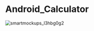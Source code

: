 # Android_Calculator

![smartmockups_l3hbg0g2](https://user-images.githubusercontent.com/60041910/169702857-9a83fc78-d348-4313-b199-ec14928df14d.jpg)
